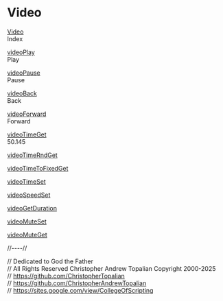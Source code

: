 # Video
[Video](video.md)  
Index

[videoPlay](videoPlay.js)  
Play

[videoPause](videoPause.js)  
Pause

[videoBack](videoBack.js)  
Back

[videoForward](videoForward.js)  
Forward

[videoTimeGet](videoTimeGet.js)  
50.145

[videoTimeRndGet](videoTimeRndGet.js)  

[videoTimeToFixedGet](videoTimeToFixedGet.js)  

[videoTimeSet](videoTimeSet.js)  

[videoSpeedSet](videoSpeedSet.js)  

[videoGetDuration](videoDurationGet.js)  

[videoMuteSet](videoMuteSet.js)  

[videoMuteGet](videoMuteGet.js)  

//----//

// Dedicated to God the Father  
// All Rights Reserved Christopher Andrew Topalian Copyright 2000-2025  
// https://github.com/ChristopherTopalian  
// https://github.com/ChristopherAndrewTopalian  
// https://sites.google.com/view/CollegeOfScripting

